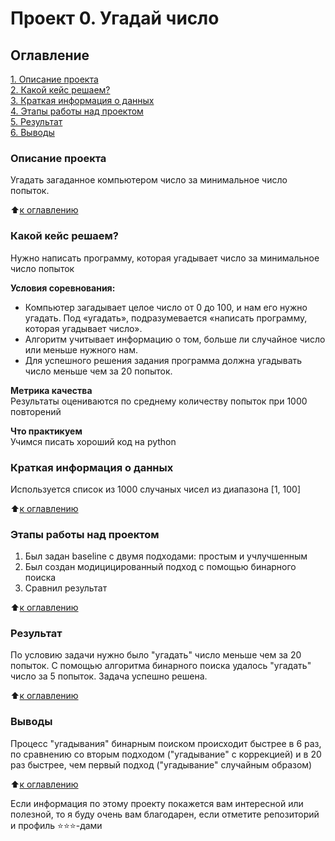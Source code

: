# Проект 0. Угадай число

## Оглавление  
[1. Описание проекта](https://github.com/Niclausiv/sf_data_science/blob/main/project_0/README.md#Описание-проекта)  
[2. Какой кейс решаем?](https://github.com/Niclausiv/sf_data_science/blob/main/project_0/README.md#Какой-кейс-решаем?)  
[3. Краткая информация о данных](https://github.com/Niclausiv/sf_data_science/blob/main/project_0/README.md#Краткая-информация-о-данных)  
[4. Этапы работы над проектом](https://github.com/Niclausiv/sf_data_science/blob/main/project_0/README.md#Этапы-работы-над-проектом)  
[5. Результат](https://github.com/Niclausiv/sf_data_science/blob/main/project_0/README.md#Результат)    
[6. Выводы](https://github.com/Niclausiv/sf_data_science/blob/main/project_0/README.md#Выводы) 

### Описание проекта    
Угадать загаданное компьютером число за минимальное число попыток.

:arrow_up:[к оглавлению](https://github.com/Niclausiv/sf_data_science/blob/main/project_0/README.md#Оглавление)

### Какой кейс решаем?    
Нужно написать программу, которая угадывает число за минимальное число попыток

**Условия соревнования:**  
- Компьютер загадывает целое число от 0 до 100, и нам его нужно угадать. Под «угадать», подразумевается «написать программу, которая угадывает число».
- Алгоритм учитывает информацию о том, больше ли случайное число или меньше нужного нам.
- Для успешного решения задания программа должна угадывать число меньше чем за 20 попыток.

**Метрика качества**     
Результаты оцениваются по среднему количеству попыток при 1000 повторений

**Что практикуем**     
Учимся писать хороший код на python

### Краткая информация о данных
Используется список из 1000 случаных чисел из диапазона [1, 100]
  
:arrow_up:[к оглавлению](https://github.com/Niclausiv/sf_data_science/tree/main/project_0/README.md#Оглавление)

### Этапы работы над проектом  
1. Был задан baseline c двумя подходами: простым и учлучшенным
2. Был создан модицицированный подход с помощью бинарного поиска
3. Сравнил результат

:arrow_up:[к оглавлению](https://github.com/Niclausiv/sf_data_science/tree/main/project_0/README.md#Оглавление)

### Результат  
По условию задачи нужно было "угадать" число меньше чем за 20 попыток.
С помощью алгоритма бинарного поиска удалось "угадать" число за 5 попыток.
Задача успешно решена. 

:arrow_up:[к оглавлению](https://github.com/Niclausiv/sf_data_science/tree/main/project_0/README.md#Оглавление)

### Выводы  
Процесс "угадывания" бинарным поиском происходит быстрее в 6 раз, по сравнению со вторым подходом ("угадывание" с коррекцией) и в 20 раз быстрее, чем первый подход ("угадывание" случайным образом)

:arrow_up:[к оглавлению](https://github.com/Niclausiv/sf_data_science/tree/main/project_0/README.md#Оглавление)

Если информация по этому проекту покажется вам интересной или полезной, то я буду очень вам благодарен, если отметите репозиторий и профиль ⭐️⭐️⭐️-дами